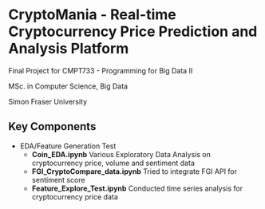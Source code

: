 # CryptoMania - Real-time Cryptocurrency Price Prediction and Analysis Platform

Final Project for CMPT733 - Programming for Big Data II

MSc. in Computer Science, Big Data

Simon Fraser University

## Key Components

* EDA/Feature Generation Test
	* **Coin_EDA.ipynb** Various Exploratory Data Analysis on cryptocurrency price, volume and sentiment data
	* **FGI_CryptoCompare_data.ipynb** Tried to integrate FGI API for sentiment score
	* **Feature_Explore_Test.ipynb** Conducted time series analysis for cryptocurrency price data
